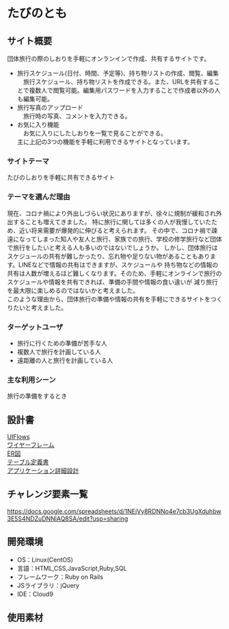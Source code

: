 # たびのとも

## サイト概要
団体旅行の際のしおりを手軽にオンランインで作成、共有するサイトです。
- 旅行スケジュール(日付、時間、予定等)、持ち物リストの作成、閲覧、編集  
　旅行スケジュール、持ち物リストを作成できる。また、URLを共有することで複数人で閲覧可能。編集用パスワードを入力することで作成者以外の人も編集可能。
- 旅行写真のアップロード  
　旅行時の写真、コメントを入力できる。
- お気に入り機能  
　お気に入りにしたしおりを一覧で見ることができる。  
主に上記の3つの機能を手軽に利用できるサイトとなっています。

### サイトテーマ
たびのしおりを手軽に共有できるサイト

### テーマを選んだ理由
現在、コロナ禍により外出しづらい状況にありますが、徐々に規制が緩和され外出することも増えてきました。
特に旅行に関しては多くの人が我慢していたため、近い将来需要が爆発的に伸びると考えられます。
その中で、コロナ禍で疎遠になってしまった知人や友人と旅行、家族での旅行、学校の修学旅行など団体で旅行をしたいと考える人も多いのではないでしょうか。
しかし、団体旅行はスケジュールの共有が難しかったり、忘れ物や足りない物があることもあります。LINEなどで情報の共有はできますが、スケジュールや
持ち物などの情報の共有は人数が増えるほど難しくなります。そのため、手軽にオンラインで旅行のスケジュールや情報を共有できれば、準備の手間や情報の食い違いが
減り旅行を最大限に楽しめるのではないかと考えました。  
このような理由から、団体旅行の準備や情報の共有を手軽にできるサイトをつくりたいと考えました。


### ターゲットユーザ
- 旅行に行くための準備が苦手な人
- 複数人で旅行を計画している人
- 遠距離の人と旅行を計画している人

### 主な利用シーン
旅行の準備をするとき

## 設計書
[UIFlows](https://drive.google.com/file/d/1oiEJ6n19kphZre8FgSn4FYoRjkKpPimz/view?usp=sharing)  
[ワイヤーフレーム](https://drive.google.com/file/d/1fFWF-kNq_ta0michoMcr48XNtu3sgojW/view?usp=sharing)  
[ER図](https://drive.google.com/file/d/1mPsv_8H5pPOjjilmTkhz7J0znG5G9Jos/view?usp=sharing)  
[テーブル定義書](https://docs.google.com/spreadsheets/d/1JKgf3DfPSMxnFEFHDwfbiivCDVwIRa490sIae5d-CJE/edit?usp=sharing)  
[アプリケーション詳細設計](https://docs.google.com/spreadsheets/d/1tIpmzypaJDGJPCwaTHT89Uhk5rnNWoHOn6J5o4EZwKo/edit?usp=sharing)  

## チャレンジ要素一覧
<https://docs.google.com/spreadsheets/d/1NEjVy8RDNNo4e7cb3UgXduhbw3E5S4NDZuDNNlAQ8SA/edit?usp=sharing>

## 開発環境
- OS：Linux(CentOS)
- 言語：HTML,CSS,JavaScript,Ruby,SQL
- フレームワーク：Ruby on Rails
- JSライブラリ：jQuery
- IDE：Cloud9

## 使用素材